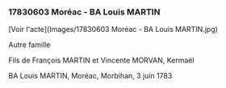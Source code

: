 ### 17830603 Moréac - BA Louis MARTIN

[Voir l'acte](Images/17830603 Moréac - BA Louis MARTIN.jpg)

Autre famille

Fils de François MARTIN et Vincente MORVAN, Kermaël

BA Louis MARTIN, Moréac, Morbihan, 3 juin 1783